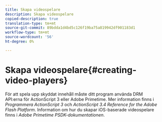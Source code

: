 ```yaml
---
title: Skapa videospelare
description: Skapa videospelare
copied-description: true
translation-type: tm+mt
source-git-commit: 89bdda1d4bd5c126f19ba75a819942df901183d1
workflow-type: tm+mt
source-wordcount: '56'
ht-degree: 0%

---
```



# Skapa videospelare{#creating-video-players}

För att spela upp skyddat innehåll måste ditt program använda DRM API:erna för ActionScript 3 eller Adobe Primetime. Mer information finns i *Programmera ActionScript 3* och *ActionScript 3.4 Reference for the Adobe Flash Platform*. Information om hur du skapar iOS-baserade videospelare finns i *Adobe Primetime PSDK-dokumentationen*.
